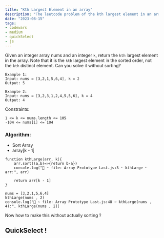 ```yaml
---
title: "Kth Largest Element in an array"
description: "The leetcode problem of the kth largest element in an array"
date: "2023-08-15"
tags:
- codewars
- medium
- quickSelect
- js
---
```

Given an integer array nums and an integer `k`, return the `kth` largest element in the array.
Note that it is the `kth` largest element in the sorted order, not the `kth` distinct element.
Can you solve it without sorting?


```
Example 1:
Input: nums = [3,2,1,5,6,4], k = 2
Output: 5
```

```
Example 2:
Input: nums = [3,2,3,1,2,4,5,5,6], k = 4
Output: 4
```
 

Constraints:
```
1 <= k <= nums.length <= 105
-104 <= nums[i] <= 104
```

### Algorithm:
- Sort Array
- array\[k - 1]

```run-javascript
function kthLarge(arr, k){
	arr.sort((a,b)=>{return b-a})
    console.log("🚀 ~ file: Array Prototype Last.js:3 ~ kthLarge ~ arr:", arr)
    
	return arr[k - 1]
}

nums = [3,2,1,5,6,4]
kthLarge(nums , 2)
console.log("🚀 ~ file: Array Prototype Last.js:48 ~ kthLarge(nums , 4):", kthLarge(nums , 2))
```

Now how to make this without actually sorting ?
## QuickSelect !